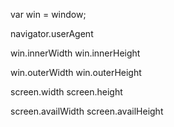 var win = window;

navigator.userAgent

win.innerWidth
win.innerHeight

win.outerWidth
win.outerHeight

screen.width
screen.height

screen.availWidth
screen.availHeight
